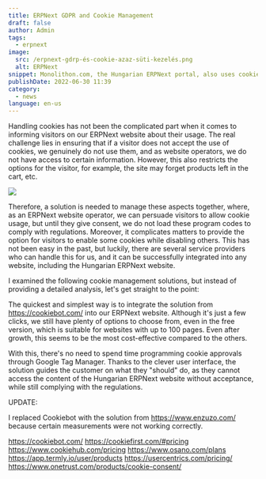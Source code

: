 ```yaml
---
title: ERPNext GDPR and Cookie Management
draft: false
author: Admin
tags:
  - erpnext
image:
  src: /erpnext-gdrp-és-cookie-azaz-süti-kezelés.png
  alt: ERPNext
snippet: Monolithon.com, the Hungarian ERPNext portal, also uses cookies, as most internet websites do, and according to EU directives, visitors need to be informed about this.
publishDate: 2022-06-30 11:39
category:
  - news
language: en-us
---
```


Handling cookies has not been the complicated part when it comes to informing visitors on our ERPNext website about their usage. The real challenge lies in ensuring that if a visitor does not accept the use of cookies, we genuinely do not use them, and as website operators, we do not have access to certain information. However, this also restricts the options for the visitor, for example, the site may forget products left in the cart, etc.

<img src="/images/erpnext-gdrp-és-cookie-azaz-süti-kezelés.png">

Therefore, a solution is needed to manage these aspects together, where, as an ERPNext website operator, we can persuade visitors to allow cookie usage, but until they give consent, we do not load these program codes to comply with regulations. Moreover, it complicates matters to provide the option for visitors to enable some cookies while disabling others. This has not been easy in the past, but luckily, there are several service providers who can handle this for us, and it can be successfully integrated into any website, including the Hungarian ERPNext website.

I examined the following cookie management solutions, but instead of providing a detailed analysis, let's get straight to the point:

The quickest and simplest way is to integrate the solution from <a href="https://cookiebot.com" rel="noopener noreferrer">https://cookiebot.com/</a> into our ERPNext website. Although it's just a few clicks, we still have plenty of options to choose from, even in the free version, which is suitable for websites with up to 100 pages. Even after growth, this seems to be the most cost-effective compared to the others.

With this, there's no need to spend time programming cookie approvals through Google Tag Manager. Thanks to the clever user interface, the solution guides the customer on what they "should" do, as they cannot access the content of the Hungarian ERPNext website without acceptance, while still complying with the regulations.

UPDATE:

I replaced Cookiebot with the solution from <a href="https://www.enzuzo.com" rel="noopener noreferrer">https://www.enzuzo.com/</a> because certain measurements were not working correctly.

<a href="https://cookiebot.com" rel="noopener noreferrer">https://cookiebot.com/</a>
<a href="https://cookiefirst.com/#pricing" rel="noopener noreferrer">https://cookiefirst.com/#pricing</a>
<a href="https://www.cookiehub.com/pricing" rel="noopener noreferrer">https://www.cookiehub.com/pricing</a>
<a href="https://www.osano.com/plans" rel="noopener noreferrer">https://www.osano.com/plans</a>
<a href="https://app.termly.io/user/products" rel="noopener noreferrer">https://app.termly.io/user/products</a>
<a href="https://usercentrics.com/pricing" rel="noopener noreferrer">https://usercentrics.com/pricing/</a>
<a href="https://www.onetrust.com/products/cookie-consent" rel="noopener noreferrer">https://www.onetrust.com/products/cookie-consent/</a>
